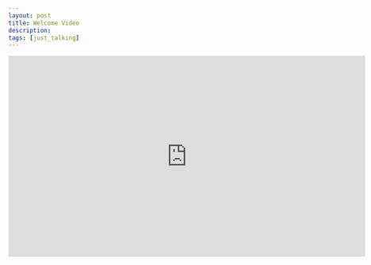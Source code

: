 ```yaml
---
layout: post
title: Welcome Video
description:
tags: [just_talking]
---
```


<iframe width="720" height="405" src="https://www.youtube-nocookie.com/embed/luDgM_P2LVU" frameborder="0" allow="accelerometer; autoplay; encrypted-media; gyroscope; picture-in-picture" allowfullscreen></iframe>